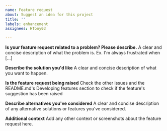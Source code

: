```yaml
---
name: Feature request
about: Suggest an idea for this project
title: ''
labels: enhancement
assignees: HTony03

---
```


**Is your feature request related to a problem? Please describe.**
A clear and concise description of what the problem is. Ex. I'm always frustrated when [...]

**Describe the solution you'd like**
A clear and concise description of what you want to happen.

**Is the feature request being raised**
Check the other issues and the README.md's Developing features section to check if the feature's suggestion has been raised

**Describe alternatives you've considered**
A clear and concise description of any alternative solutions or features you've considered.

**Additional context**
Add any other context or screenshots about the feature request here.
